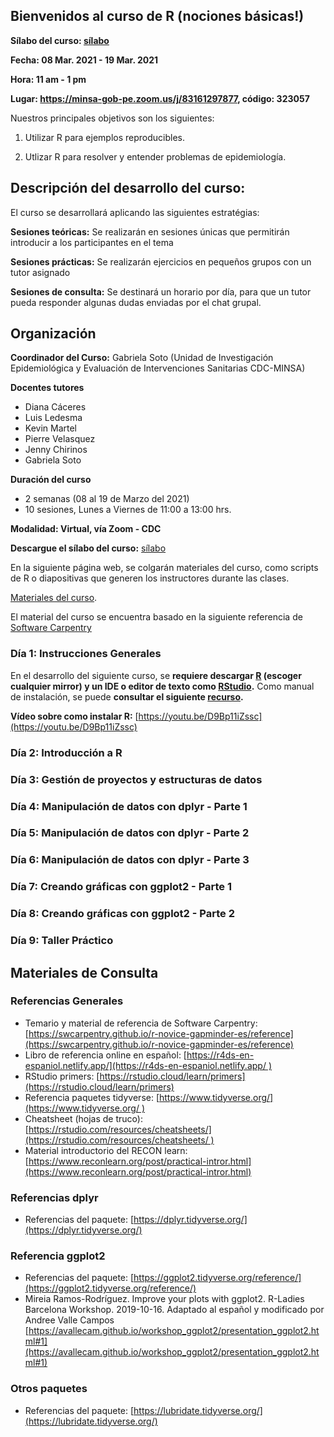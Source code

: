## Bienvenidos al curso de R (nociones básicas!)

**Sílabo del curso: [sílabo](/archivos/silaboupdated.pdf)**

**Fecha: 08 Mar. 2021 - 19 Mar. 2021**

**Hora: 11 am - 1 pm** 

**Lugar: https://minsa-gob-pe.zoom.us/j/83161297877, código: 323057**

Nuestros principales objetivos son los siguientes:

1. Utilizar R para ejemplos reproducibles. 

2. Utlizar R para resolver y entender problemas de epidemiología. 

## Descripción del desarrollo del curso:

El curso se desarrollará aplicando las siguientes estratégias:

**Sesiones teóricas:** Se realizarán en sesiones únicas que permitirán introducir a los participantes en el tema

**Sesiones prácticas:** Se realizarán ejercicios en pequeños grupos con un tutor asignado

**Sesiones de consulta:** Se destinará un horario por día, para que un tutor pueda responder algunas dudas enviadas por el chat grupal. 

## Organización

**Coordinador del Curso:** Gabriela Soto (Unidad de Investigación Epidemiológica y Evaluación de Intervenciones Sanitarias CDC-MINSA)

**Docentes tutores**

- Diana Cáceres
- Luis Ledesma
- Kevin Martel
- Pierre Velasquez
- Jenny Chirinos
- Gabriela Soto

**Duración del curso**

- 2 semanas (08 al 19 de Marzo del 2021)
- 10 sesiones, Lunes a Viernes de 11:00 a 13:00 hrs.

**Modalidad: Virtual, vía Zoom - CDC**

**Descargue el sílabo del curso:** [sílabo](/archivos/silaboupdated.pdf)

En la siguiente página web, se colgarán materiales del curso, como scripts de R o diapositivas que generen los instructores durante las clases. 

[Materiales del curso](https://drive.google.com/drive/folders/1zcNci8RT4nujs19Knv20NuEO1gMMU-xn?usp=sharing).

El material del curso se encuentra basado en la siguiente referencia de [Software Carpentry](https://swcarpentry.github.io/r-novice-gapminder-es/reference)

### Día 1: Instrucciones Generales

En el desarrollo del siguiente curso, se **requiere descargar [R](https://cran.r-project.org/mirrors.html) (escoger cualquier mirror) y un IDE o editor de texto como [RStudio](https://rstudio.com/).** Como manual de instalación, se puede **consultar el siguiente [recurso](/archivos/instalacion.pdf).**

**Vídeo sobre como instalar R:** [https://youtu.be/D9Bp11iZssc](https://youtu.be/D9Bp11iZssc) 

### Día 2: Introducción a R

<!-- Teoría de la clase
Ejercicios de práctica
Tarea 1
Materiales adicionales -->

### Día 3: Gestión de proyectos y estructuras de datos

<!-- Teoría de la clase
Ejercicios de práctica
Tarea 2
Materiales adicionales -->

### Día 4: Manipulación de datos con dplyr - Parte 1

<!-- Teoría de la clase
Ejercicios de práctica
Tarea 3
Materiales adicionales -->

### Día 5: Manipulación de datos con dplyr - Parte 2

<!-- Teoría de la clase
Ejercicios de práctica
Tarea 4
Materiales adicionales -->

### Día 6: Manipulación de datos con dplyr - Parte 3

<!-- Teoría de la clase
Ejercicios de práctica
Tarea 5
Materiales adicionales -->

### Día 7: Creando gráficas con ggplot2 - Parte 1

<!-- Teoría de la clase
Ejercicios de práctica
Tarea 6
Materiales adicionales -->

### Día 8: Creando gráficas con ggplot2 - Parte 2

<!-- Teoría de la clase
Ejercicios de práctica
Tarea 7
Materiales adicionales -->

### Día 9: Taller Práctico

<!-- Ejercicios de práctica -->

## Materiales de Consulta

### Referencias Generales

- Temario y material de referencia de Software Carpentry: [https://swcarpentry.github.io/r-novice-gapminder-es/reference](https://swcarpentry.github.io/r-novice-gapminder-es/reference)
- Libro de referencia online en español: [https://r4ds-en-espaniol.netlify.app/](https://r4ds-en-espaniol.netlify.app/ )
- RStudio primers: [https://rstudio.cloud/learn/primers](https://rstudio.cloud/learn/primers)
- Referencia paquetes tidyverse: [https://www.tidyverse.org/](https://www.tidyverse.org/ )
- Cheatsheet (hojas de truco): [https://rstudio.com/resources/cheatsheets/](https://rstudio.com/resources/cheatsheets/ )
- Material introductorio del RECON learn: [https://www.reconlearn.org/post/practical-intror.html](https://www.reconlearn.org/post/practical-intror.html)

### Referencias dplyr

- Referencias del paquete: [https://dplyr.tidyverse.org/](https://dplyr.tidyverse.org/)

### Referencia ggplot2

- Referencias del paquete: [https://ggplot2.tidyverse.org/reference/](https://ggplot2.tidyverse.org/reference/)
- Mireia Ramos-Rodríguez. Improve your plots with ggplot2. R-Ladies Barcelona Workshop. 2019-10-16. Adaptado al español y modificado por Andree Valle Campos [https://avallecam.github.io/workshop_ggplot2/presentation_ggplot2.html#1](https://avallecam.github.io/workshop_ggplot2/presentation_ggplot2.html#1)

### Otros paquetes

- Referencias del paquete: [https://lubridate.tidyverse.org/](https://lubridate.tidyverse.org/)
